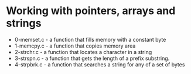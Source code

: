 # Working with pointers, arrays and strings

* 0-memset.c - a function that fills memory with a constant byte
* 1-memcpy.c - a function that copies memory area
* 2-strchr.c - a function that locates a character in a string
* 3-strspn.c - a function that gets the length of a prefix substring.
* 4-strpbrk.c - a function that searches a string for any of a set of bytes 
